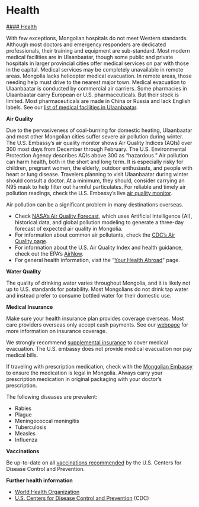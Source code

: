 # Health

[#### Health](javascript:void(0); "Health")

With few exceptions, Mongolian hospitals do not meet Western standards. Although most doctors and emergency responders are dedicated professionals, their training and equipment are sub-standard. Most modern medical facilities are in Ulaanbaatar, though some public and private hospitals in larger provincial cities offer medical services on par with those in the capital. Medical services may be completely unavailable in remote areas. Mongolia lacks helicopter medical evacuation. In remote areas, those needing help must drive to the nearest major town. Medical evacuation to Ulaanbaatar is conducted by commercial air carriers. Some pharmacies in Ulaanbaatar carry European or U.S. pharmaceuticals. But their stock is limited. Most pharmaceuticals are made in China or Russia and lack English labels. See our [list of medical facilities in Ulaanbaatar](https://mn.usembassy.gov/u-s-citizen-services/doctors/).

**Air Quality**

Due to the pervasiveness of coal-burning for domestic heating, Ulaanbaatar and most other Mongolian cities suffer severe air pollution during winter. The U.S. Embassy’s air quality monitor shows Air Quality Indices (AQIs) over 300 most days from December through February. The U.S. Environmental Protection Agency describes AQIs above 300 as “hazardous.” Air pollution can harm health, both in the short and long term. It is especially risky for children, pregnant women, the elderly, outdoor enthusiasts, and people with heart or lung disease. Travelers planning to visit Ulaanbaatar during winter should consult a doctor. At a minimum, they should, consider carrying an N95 mask to help filter out harmful particulates. For reliable and timely air pollution readings, check the U.S. Embassy’s live [air quality monitor](https://mn.usembassy.gov/embassy/ulaanbaatar/aqi/).

Air pollution can be a significant problem in many destinations overseas.

* Check [NASA’s Air Quality Forecast](https://aeronet.gsfc.nasa.gov/new_web/aqforecast), which uses Artificial Intelligence (AI), historical data, and global pollution modeling to generate a three-day forecast of expected air quality in Mongolia.
* For information about common air pollutants, check the [CDC’s Air Quality page](https://www.cdc.gov/air-quality/pollutants/).
* For information about the U.S. Air Quality Index and health guidance, check out the EPA’s [AirNow](https://www.airnow.gov/aqi/aqi-basics/).
* For general health information, visit the “[Your Health Abroad](https://travel.state.gov/content/travel/en/international-travel/before-you-go/your-health-abroad.html)” page.

**Water Quality**

The quality of drinking water varies throughout Mongolia, and it is likely not up to U.S. standards for potability. Most Mongolians do not drink tap water and instead prefer to consume bottled water for their domestic use.

**Medical Insurance**

Make sure your health insurance plan provides coverage overseas. Most care providers overseas only accept cash payments. See our [webpage](https://travel.state.gov/content/travel/en/international-travel/before-you-go/your-health-abroad/Insurance_Coverage_Overseas.html) for more information on insurance coverage.

We strongly recommend [supplemental insurance](https://travel.state.gov/content/travel/en/international-travel/before-you-go/your-health-abroad/Insurance_Coverage_Overseas.html) to cover medical evacuation. The U.S. embassy does not provide medical evacuation nor pay medical bills.

If traveling with prescription medication, check with the [Mongolian Embassy](https://mongolianembassy.us/) to ensure the medication is legal in Mongolia. Always carry your prescription medication in original packaging with your doctor’s prescription.

The following diseases are prevalent:

* Rabies
* Plague
* Meningococcal meningitis
* Tuberculosis
* Measles
* Influenza

**Vaccinations**

Be up-to-date on all [vaccinations recommended](https://wwwnc.cdc.gov/travel/destinations/list) by the U.S. Centers for Disease Control and Prevention.

**Further health information**

* [World Health Organization](https://www.who.int/)
* [U.S. Centers for Disease Control and Prevention](https://www.cdc.gov/) (CDC)